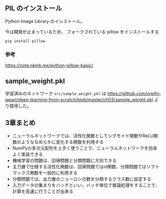 
## PIL のインストール

Python Image Library のインストール。

今は開発が止まっているため、 フォークされている pillow をインストールする

```
pip install pillow
```

### 参考

https://note.nkmk.me/python-pillow-basic/



## sample_weight.pkl

学習済みのネットワーク `src/sample_weight.pkl` は
https://github.com/oreilly-japan/deep-learning-from-scratch/blob/master/ch03/sample_weight.pkl
より取得した。


## 3章まとめ

* ニューラルネットワークでは、活性化関数としてシグモイド関数やReLU関数のようななめらかに変化する関数を利用する
* NumPyの多次元配列を上手く使うことで、ニューラルネットワークを効率よく実装できる
* 機械学習の問題は、回帰問題と分類問題に大別できる
* 主力層で仕様する活性化関数は、回帰問題ではid関数、分類問題ではソフトマックス関数を一般的に利用する
* 分類問題では、出力層のニューロンの数を分類するクラス数に設定する
* 入力データの集まりをバッチといい、バッチ単位で推論処理をすることで、計算を高速に行うことが出来る
